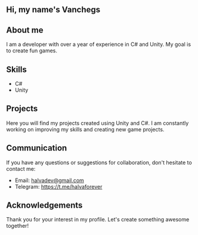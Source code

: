 ## Hi, my name's Vanchegs

## About me
I am a developer with over a year of experience in C# and Unity. My goal is to create fun games.

## Skills
- C#
- Unity

## Projects
Here you will find my projects created using Unity and C#. I am constantly working on improving my skills and creating new game projects.

## Communication
If you have any questions or suggestions for collaboration, don't hesitate to contact me:
- Email: halvadev@gmail.com
- Telegram: https://t.me/halvaforever

## Acknowledgements
Thank you for your interest in my profile. Let's create something awesome together!
